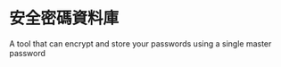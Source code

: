 [Title]: # (安全的密碼資料庫)
[Order]: # (102)

# 安全密碼資料庫

A tool that can encrypt and store your passwords using a single master password
